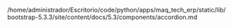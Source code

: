 /home/administrador/Escritorio/code/python/apps/maq_tech_erp/static/lib/bootstrap-5.3.3/site/content/docs/5.3/components/accordion.md